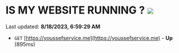 # IS MY WEBSITE RUNNING ? [![](https://img.shields.io/static/v1?label=Sponsor&message=%E2%9D%A4&logo=GitHub&color=%23fe8e86)](https://github.com/sponsors/<username>)

Last updated: **8/18/2023, 6:59:29 AM**

- `GET` [https://youssefservice.me](https://youssefservice.me) - **Up** (895ms)
